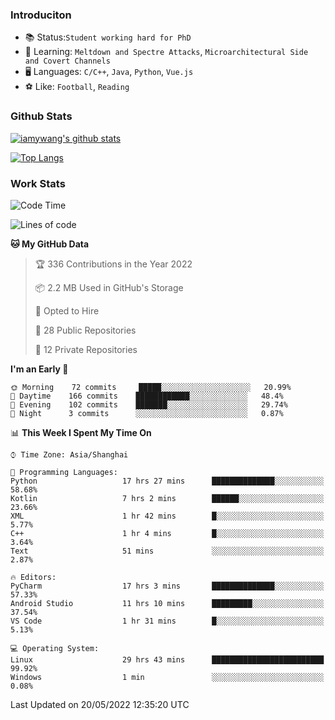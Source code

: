 ### Introduciton

- 📚 Status:`Student working hard for PhD`
- 🔎 Learning: `Meltdown and Spectre Attacks`, `Microarchitectural Side and Covert Channels`
- 🖥️ Languages: `C/C++`, `Java`, `Python`, `Vue.js`
- ⚽ Like: `Football`, `Reading`

### Github Stats

[![iamywang's github stats](https://github-readme-stats.vercel.app/api?username=iamywang&count_private=true&show_icons=true)]()

[![Top Langs](https://github-readme-stats.vercel.app/api/top-langs/?username=iamywang&layout=compact)]()

### Work Stats

<!--START_SECTION:waka-->
![Code Time](http://img.shields.io/badge/Code%20Time-335%20hrs%2044%20mins-blue)

![Lines of code](https://img.shields.io/badge/From%20Hello%20World%20I%27ve%20Written--40%20Thousand%20lines%20of%20code-blue)

**🐱 My GitHub Data** 

> 🏆 336 Contributions in the Year 2022
 > 
> 📦 2.2 MB Used in GitHub's Storage 
 > 
> 💼 Opted to Hire
 > 
> 📜 28 Public Repositories 
 > 
> 🔑 12 Private Repositories  
 > 
**I'm an Early 🐤** 

```text
🌞 Morning    72 commits     █████░░░░░░░░░░░░░░░░░░░░   20.99% 
🌆 Daytime    166 commits    ████████████░░░░░░░░░░░░░   48.4% 
🌃 Evening    102 commits    ███████░░░░░░░░░░░░░░░░░░   29.74% 
🌙 Night      3 commits      ░░░░░░░░░░░░░░░░░░░░░░░░░   0.87%

```


📊 **This Week I Spent My Time On** 

```text
⌚︎ Time Zone: Asia/Shanghai

💬 Programming Languages: 
Python                   17 hrs 27 mins      ██████████████░░░░░░░░░░░   58.68% 
Kotlin                   7 hrs 2 mins        ██████░░░░░░░░░░░░░░░░░░░   23.66% 
XML                      1 hr 42 mins        █░░░░░░░░░░░░░░░░░░░░░░░░   5.77% 
C++                      1 hr 4 mins         █░░░░░░░░░░░░░░░░░░░░░░░░   3.64% 
Text                     51 mins             ░░░░░░░░░░░░░░░░░░░░░░░░░   2.87%

🔥 Editors: 
PyCharm                  17 hrs 3 mins       ██████████████░░░░░░░░░░░   57.33% 
Android Studio           11 hrs 10 mins      █████████░░░░░░░░░░░░░░░░   37.54% 
VS Code                  1 hr 31 mins        █░░░░░░░░░░░░░░░░░░░░░░░░   5.13%

💻 Operating System: 
Linux                    29 hrs 43 mins      █████████████████████████   99.92% 
Windows                  1 min               ░░░░░░░░░░░░░░░░░░░░░░░░░   0.08%

```


 Last Updated on 20/05/2022 12:35:20 UTC
<!--END_SECTION:waka-->
